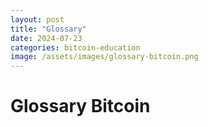 ```yaml
---
layout: post
title: "Glossary"
date: 2024-07-23
categories: bitcoin-education
image: /assets/images/glossary-bitcoin.png
---
```


# Glossary Bitcoin
